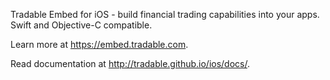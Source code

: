 Tradable Embed for iOS - build financial trading capabilities into your apps.
Swift and Objective-C compatible.

Learn more at https://embed.tradable.com.

Read documentation at http://tradable.github.io/ios/docs/.
